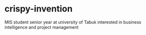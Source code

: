# crispy-invention
MIS student senior year at university of Tabuk interested in business intelligence and project management
